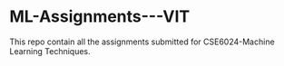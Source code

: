 # ML-Assignments---VIT

This repo contain all the assignments submitted for 	CSE6024-Machine Learning Techniques.
